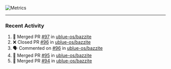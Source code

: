 ![Metrics](https://metrics.lecoq.io/KyleGospo?template=classic&base=header%2C%20activity%2C%20community%2C%20repositories%2C%20metadata&base.indepth=false&base.hireable=false&base.skip=false&config.timezone=America%2FLos_Angeles)

---
### Recent Activity
<!--START_SECTION:activity-->
1. 🎉 Merged PR [#97](https://github.com/ublue-os/bazzite/pull/97) in [ublue-os/bazzite](https://github.com/ublue-os/bazzite)
2. ❌ Closed PR [#96](https://github.com/ublue-os/bazzite/pull/96) in [ublue-os/bazzite](https://github.com/ublue-os/bazzite)
3. 🗣 Commented on [#96](https://github.com/ublue-os/bazzite/pull/96#issuecomment-1664713353) in [ublue-os/bazzite](https://github.com/ublue-os/bazzite)
4. 🎉 Merged PR [#95](https://github.com/ublue-os/bazzite/pull/95) in [ublue-os/bazzite](https://github.com/ublue-os/bazzite)
5. 🎉 Merged PR [#94](https://github.com/ublue-os/bazzite/pull/94) in [ublue-os/bazzite](https://github.com/ublue-os/bazzite)
<!--END_SECTION:activity-->
